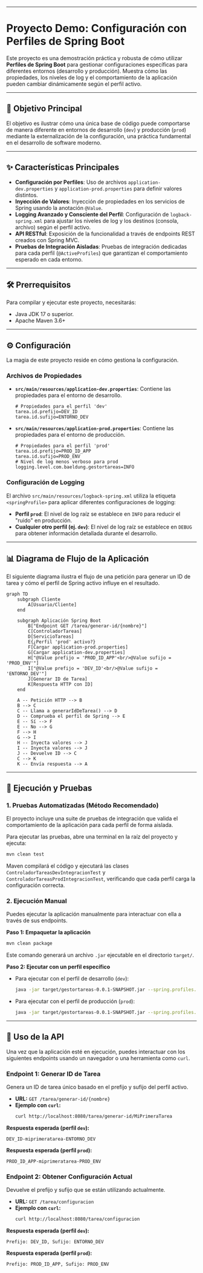 ***
# Proyecto Demo: Configuración con Perfiles de Spring Boot

Este proyecto es una demostración práctica y robusta de cómo utilizar **Perfiles de Spring Boot** para gestionar configuraciones específicas para diferentes entornos (desarrollo y producción). Muestra cómo las propiedades, los niveles de log y el comportamiento de la aplicación pueden cambiar dinámicamente según el perfil activo.

-----

## 🎯 Objetivo Principal

El objetivo es ilustrar cómo una única base de código puede comportarse de manera diferente en entornos de desarrollo (`dev`) y producción (`prod`) mediante la externalización de la configuración, una práctica fundamental en el desarrollo de software moderno.

-----

## ✨ Características Principales

* **Configuración por Perfiles**: Uso de archivos `application-dev.properties` y `application-prod.properties` para definir valores distintos.
* **Inyección de Valores**: Inyección de propiedades en los servicios de Spring usando la anotación `@Value`.
* **Logging Avanzado y Consciente del Perfil**: Configuración de `logback-spring.xml` para ajustar los niveles de log y los destinos (consola, archivo) según el perfil activo.
* **API RESTful**: Exposición de la funcionalidad a través de endpoints REST creados con Spring MVC.
* **Pruebas de Integración Aisladas**: Pruebas de integración dedicadas para cada perfil (`@ActiveProfiles`) que garantizan el comportamiento esperado en cada entorno.

-----

## 🛠️ Prerrequisitos

Para compilar y ejecutar este proyecto, necesitarás:

* Java JDK 17 o superior.
* Apache Maven 3.6+

-----

## ⚙️ Configuración

La magia de este proyecto reside en cómo gestiona la configuración.

### Archivos de Propiedades

* **`src/main/resources/application-dev.properties`**: Contiene las propiedades para el entorno de desarrollo.

  ```properties
  # Propiedades para el perfil 'dev'
  tarea.id.prefijo=DEV_ID
  tarea.id.sufijo=ENTORNO_DEV
  ```

* **`src/main/resources/application-prod.properties`**: Contiene las propiedades para el entorno de producción.

  ```properties
  # Propiedades para el perfil 'prod'
  tarea.id.prefijo=PROD_ID_APP
  tarea.id.sufijo=PROD_ENV
  # Nivel de log menos verboso para prod
  logging.level.com.baeldung.gestortareas=INFO
  ```

### Configuración de Logging

El archivo `src/main/resources/logback-spring.xml` utiliza la etiqueta `<springProfile>` para aplicar diferentes configuraciones de logging:

* **Perfil `prod`**: El nivel de log raíz se establece en `INFO` para reducir el "ruido" en producción.
* **Cualquier otro perfil (ej. `dev`)**: El nivel de log raíz se establece en `DEBUG` para obtener información detallada durante el desarrollo.

-----

## 📊 Diagrama de Flujo de la Aplicación

El siguiente diagrama ilustra el flujo de una petición para generar un ID de tarea y cómo el perfil de Spring activo influye en el resultado.

```mermaid
graph TD
    subgraph Cliente
        A[Usuario/Cliente]
    end

    subgraph Aplicación Spring Boot
        B["Endpoint GET /tarea/generar-id/{nombre}"]
        C[ControladorTareas]
        D[ServicioTareas]
        E{¿Perfil 'prod' activo?}
        F[Cargar application-prod.properties]
        G[Cargar application-dev.properties]
        H["@Value prefijo = 'PROD_ID_APP'<br/>@Value sufijo = 'PROD_ENV'"]
        I["@Value prefijo = 'DEV_ID'<br/>@Value sufijo = 'ENTORNO_DEV'"]
        J[Generar ID de Tarea]
        K[Respuesta HTTP con ID]
    end

    A -- Petición HTTP --> B
    B --> C
    C -- Llama a generarIdDeTarea() --> D
    D -- Comprueba el perfil de Spring --> E
    E -- Sí --> F
    E -- No --> G
    F --> H
    G --> I
    H -- Inyecta valores --> J
    I -- Inyecta valores --> J
    J -- Devuelve ID --> C
    C --> K
    K -- Envía respuesta --> A
```

-----

## 🚀 Ejecución y Pruebas

### 1\. Pruebas Automatizadas (Método Recomendado)

El proyecto incluye una suite de pruebas de integración que valida el comportamiento de la aplicación para cada perfil de forma aislada.

Para ejecutar las pruebas, abre una terminal en la raíz del proyecto y ejecuta:

```bash
mvn clean test
```

Maven compilará el código y ejecutará las clases `ControladorTareasDevIntegracionTest` y `ControladorTareasProdIntegracionTest`, verificando que cada perfil carga la configuración correcta.

### 2\. Ejecución Manual

Puedes ejecutar la aplicación manualmente para interactuar con ella a través de sus endpoints.

**Paso 1: Empaquetar la aplicación**

```bash
mvn clean package
```

Este comando generará un archivo `.jar` ejecutable en el directorio `target/`.

**Paso 2: Ejecutar con un perfil específico**

* Para ejecutar con el perfil de desarrollo (`dev`):
  ```bash
  java -jar target/gestortareas-0.0.1-SNAPSHOT.jar --spring.profiles.active=dev
  ```
* Para ejecutar con el perfil de producción (`prod`):
  ```bash
  java -jar target/gestortareas-0.0.1-SNAPSHOT.jar --spring.profiles.active=prod
  ```

-----

## 🔌 Uso de la API

Una vez que la aplicación esté en ejecución, puedes interactuar con los siguientes endpoints usando un navegador o una herramienta como `curl`.

### Endpoint 1: Generar ID de Tarea

Genera un ID de tarea único basado en el prefijo y sufijo del perfil activo.

* **URL:** `GET /tarea/generar-id/{nombre}`
* **Ejemplo con `curl`:**
  ```bash
  curl http://localhost:8080/tarea/generar-id/MiPrimeraTarea
  ```

**Respuesta esperada (perfil `dev`):**

```text
DEV_ID-miprimeratarea-ENTORNO_DEV
```

**Respuesta esperada (perfil `prod`):**

```text
PROD_ID_APP-miprimeratarea-PROD_ENV
```

### Endpoint 2: Obtener Configuración Actual

Devuelve el prefijo y sufijo que se están utilizando actualmente.

* **URL:** `GET /tarea/configuracion`
* **Ejemplo con `curl`:**
  ```bash
  curl http://localhost:8080/tarea/configuracion
  ```

**Respuesta esperada (perfil `dev`):**

```text
Prefijo: DEV_ID, Sufijo: ENTORNO_DEV
```

**Respuesta esperada (perfil `prod`):**

```text
Prefijo: PROD_ID_APP, Sufijo: PROD_ENV
```